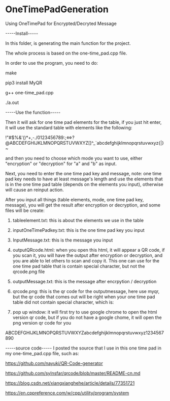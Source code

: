 # OneTimePadGeneration
Using OneTimePad for Encrypted/Decryted Message

-----Install-----

In this folder, is generating the main function for the project.

The whole process is based on the one-time_pad.cpp file.

In order to use the program, you need to do:

make

pip3 install MyQR

g++ one-time_pad.cpp

./a.out

-----Use the function-----

Then it will ask for one time pad elements for the table, if you just hit enter, it will use the standard table with elements
like the following:

!"#$%&'()*+,-./0123456789:;<=>?@ABCDEFGHIJKLMNOPQRSTUVWXYZ[\]^_`abcdefghijklmnopqrstuvwxyz{|}~

and then you need to choose which mode you want to use, either "encryption" or "decryption" for "a" and "b" as input.

Next, you need to enter the one time pad key and message, note: one time pad key needs to have at least message's length
and use the elements that is in the one time pad table (depends on the elements you input), otherwise will cause an reinput action.

After you input all things (table elements, mode, one time pad key, message), you will get the result after encryption or
decryption, and some files will be create:

1. tableelement.txt: this is about the elements we use in the table

2. inputOneTimePadkey.txt: this is the one time pad key you input

3. InputMessage.txt: this is the message you input

4. outputQRcode.html: when you open this html, it will appear a QR code, if you scan it, you will have the output after encryption or decryption, and you are able to let others to scan and copy it. This one can use for the one time pad table that is contain special character, but not the qrcode.png file

5. outputMessage.txt: this is the message after encrpytion / decryption

6. qrcode.png: this is the qr code for the outputmessage, here use myqr, but the qr code that comes out will be right when your one time pad table did not contain special character, which is:

7. pop up window: it will first try to use google chrome to open the html version qr code, but if you do not have a google chome, it will open the png version qr code for you

ABCDEFGHIJKLMNOPQRSTUVWXYZabcdefghijklmnopqrstuvwxyz1234567890

-----source code-----
I posted the source that I use in this one time pad in my one-time_pad.cpp file, such as:

https://github.com/nayuki/QR-Code-generator

https://github.com/sylnsfar/qrcode/blob/master/README-cn.md

https://blog.csdn.net/xiangxianghehe/article/details/77351721

https://en.cppreference.com/w/cpp/utility/program/system
